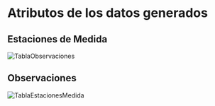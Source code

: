 # Atributos de los datos generados 
## Estaciones de Medida
![TablaObservaciones](https://user-images.githubusercontent.com/43373725/114308265-81bf8c80-9ae3-11eb-994e-74e554dc90a0.PNG)
## Observaciones
![TablaEstacionesMedida](https://user-images.githubusercontent.com/43373725/114308256-7bc9ab80-9ae3-11eb-8d76-66684bc9b7d1.PNG)
